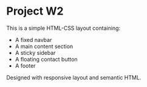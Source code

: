 # Project W2

This is a simple HTML-CSS layout containing:
- A fixed navbar
- A main content section
- A sticky sidebar
- A floating contact button
- A footer

Designed with responsive layout and semantic HTML.
